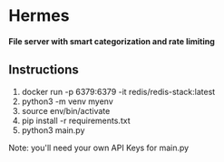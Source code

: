 # Hermes
#### File server with smart categorization and rate limiting

## Instructions

1. docker run -p 6379:6379 -it redis/redis-stack:latest
2. python3 -m venv myenv
3. source env/bin/activate
4. pip install -r requirements.txt
5. python3 main.py

Note: you'll need your own API Keys for main.py
